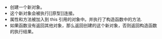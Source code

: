 * 创建一个新对象。
* 这个新对象会被执行[[原型]]连接。
* 属性和方法被加入到 this 引用的对象中。并执行了构造函数中的方法.
* 如果函数没有返回其他对象，那么返回创建的这个新对象，否则返回构造函数的执行结果。